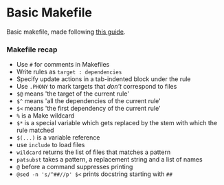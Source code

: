 # Basic Makefile

Basic makefile, made following [this guide](https://swcarpentry.github.io/make-novice/).

### Makefile recap
* Use `#` for comments in Makefiles
* Write rules as `target : dependencies`
* Specify update actions in a tab-indented block under the rule
* Use `.PHONY` to mark targets that *don’t* correspond to files
* `$@` means 'the target of the current rule'
* `$^` means 'all the dependencies of the current rule'
* `$<` means 'the first dependency of the current rule'
* `%` is a Make wildcard
* `$*` is a special variable which gets replaced by the stem with which the rule matched
* `$(...)` is a variable reference
* use `include` to load files
* `wildcard` returns the list of files that matches a pattern
* `patsubst` takes a pattern, a replacement string and a list of names
* `@` before a command suppresses printing
* `@sed -n 's/^##//p' $<` prints docstring starting with `##`
